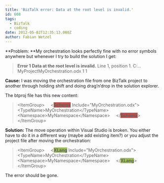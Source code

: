 ```yaml
---
title: 'BizTalk error: Data at the root level is invalid.'
id: 668
tags:
  - BizTalk
  - coding
date: 2012-05-02T12:35:13.000Z
author: Fabian Wetzel
---
```


**Problem: **My orchestration looks perfectly fine with no error symbols anywhere but whenever I try to build the solution I get:
 > **Error 1 Data at the root level is invalid.** Line 1, position 1\. C:…MyProjectMyOrchestration.odx 1 1 

**Cause:** I was moving the orchestration file from one BizTalk project to another through holding shift and doing drag’n’drop in the solution explorer.

The btproj file has this new content:
 > &lt;ItemGroup&gt;
> &nbsp;&nbsp;&nbsp; &lt;**<font style="background-color: #c0504d">Schema</font>** Include="MyOrchestration.odx"&gt;
> &nbsp;&nbsp;&nbsp;&nbsp;&nbsp;&nbsp;&nbsp; &lt;TypeName&gt;MyOrchestration&lt;/TypeName&gt;
> &nbsp;&nbsp;&nbsp;&nbsp;&nbsp;&nbsp;&nbsp; &lt;Namespace&gt;MyNamespace&lt;/Namespace&gt;
> &nbsp;&nbsp;&nbsp; &lt;/**<font style="background-color: #c0504d">Schema</font>**&gt;
> &lt;/ItemGroup&gt; 

**Solution:** The move operation within Visual Studio is broken. You either have to do it in a different way (maybe add existing item?) or you adjust the project file after moving the orchestration:
 > &lt;ItemGroup&gt;
> &nbsp;&nbsp;&nbsp; &lt;**<font style="background-color: #9bbb59">XLang</font>** Include="MyOrchestration.odx"&gt;
> &nbsp;&nbsp;&nbsp;&nbsp;&nbsp;&nbsp;&nbsp; &lt;TypeName&gt;MyOrchestration&lt;/TypeName&gt;
> &nbsp;&nbsp;&nbsp;&nbsp;&nbsp;&nbsp;&nbsp; &lt;Namespace&gt;MyNamespace&lt;/Namespace&gt;
> &nbsp;&nbsp;&nbsp; &lt;/**<font style="background-color: #9bbb59">XLang</font>**&gt;
> &lt;/ItemGroup&gt; 

The error should be gone.

